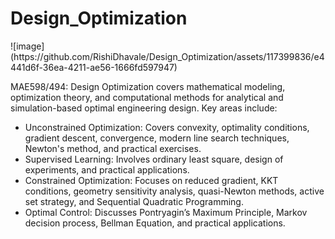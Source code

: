# Design_Optimization

<div align=”center”>![image](https://github.com/RishiDhavale/Design_Optimization/assets/117399836/e4441d6f-36ea-4211-ae56-1666fd597947)</div>

MAE598/494: Design Optimization covers mathematical modeling, optimization theory, and computational methods for analytical and simulation-based optimal engineering design. Key areas include:

- Unconstrained Optimization: Covers convexity, optimality conditions, gradient descent, convergence, modern line search techniques, Newton's method, and practical exercises.
- Supervised Learning: Involves ordinary least square, design of experiments, and practical applications.
- Constrained Optimization: Focuses on reduced gradient, KKT conditions, geometry sensitivity analysis, quasi-Newton methods, active set strategy, and Sequential Quadratic Programming.
- Optimal Control: Discusses Pontryagin’s Maximum Principle, Markov decision process, Bellman Equation, and practical applications.
